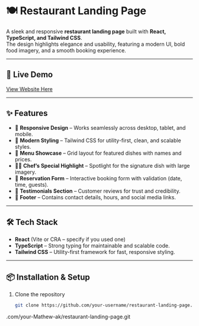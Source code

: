 # 🍽️ Restaurant Landing Page

A sleek and responsive **restaurant landing page** built with **React, TypeScript, and Tailwind CSS**.  
The design highlights elegance and usability, featuring a modern UI, bold food imagery, and a smooth booking experience.  

---

## 🚀 Live Demo
[View Website Here](#) <!-- Replace # with your deployment link (Vercel, Netlify, GitHub Pages) -->

---

## ✨ Features
- 📱 **Responsive Design** – Works seamlessly across desktop, tablet, and mobile.  
- 🎨 **Modern Styling** – Tailwind CSS for utility-first, clean, and scalable styles.  
- 🍲 **Menu Showcase** – Grid layout for featured dishes with names and prices.  
- 👨‍🍳 **Chef’s Special Highlight** – Spotlight for the signature dish with large imagery.  
- 📝 **Reservation Form** – Interactive booking form with validation (date, time, guests).  
- 💬 **Testimonials Section** – Customer reviews for trust and credibility.  
- 🔗 **Footer** – Contains contact details, hours, and social media links.  

---

## 🛠️ Tech Stack
- **React** (Vite or CRA – specify if you used one)  
- **TypeScript** – Strong typing for maintainable and scalable code.  
- **Tailwind CSS** – Utility-first framework for fast, responsive styling.  

---

## 📦 Installation & Setup
1. Clone the repository  
   ```bash
   git clone https://github.com/your-username/restaurant-landing-page.git
.com/your-Mathew-ak/restaurant-landing-page.git
